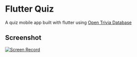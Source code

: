 # Flutter Quiz

A quiz mobile app built with flutter using [Open Trivia Database](https://opentdb.com)

## Screenshot

[![Screen Record](https://imgur.com/a/Db4qvme)](https://vimeo.com/830458012 "Flutter Quiz - Screen Record")
